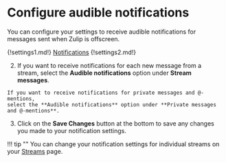 # Configure audible notifications

You can configure your settings to receive audible notifications for messages
sent when Zulip is offscreen.

{!settings1.md!} [Notifications](/#settings/notifications)
{!settings2.md!}

2.    If you want to receive notifications for each new message from a stream,
select the **Audible notifications** option under **Stream messages**.

    If you want to receive notifications for private messages and @-mentions,
    select the **Audible notifications** option under **Private messages and @-mentions**.

3. Click on the **Save Changes** button at the bottom to save any changes you
made to your notification settings.

!!! tip ""
    You can change your notification settings for individual streams on your
    [Streams](/#subscriptions) page.
